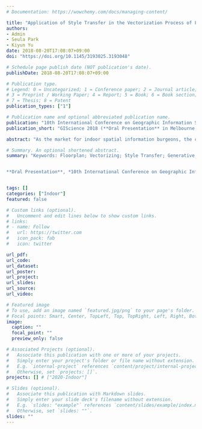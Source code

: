 ```yaml
---
# Documentation: https://wowchemy.com/docs/managing-content/

title: "Application of Style Transfer in the Vectorization Process of Floorplans (Short Paper)"
authors:
- Admin
- Seula Park
- Kiyun Yu
date: 2018-08-20T17:08:07+09:00
doi: "https://doi.org/10.1145/3193025.3193048"

# Schedule page publish date (NOT publication's date).
publishDate: 2018-08-20T17:08:07+09:00

# Publication type.
# Legend: 0 = Uncategorized; 1 = Conference paper; 2 = Journal article;
# 3 = Preprint / Working Paper; 4 = Report; 5 = Book; 6 = Book section;
# 7 = Thesis; 8 = Patent
publication_types: ["1"]

# Publication name and optional abbreviated publication name.
publication: "10th International Conference on Geographic Information Science (GIScience 2018)"
publication_short: "GIScience 2018 (**Oral Presentation** in Melbourne, Australia)"

abstract: "As the market for indoor spatial information burgeons, the construction of indoor spatial databases consequently gain attention. Since floorplans are portable records of buildings, they are an indispensable source for the efficient construction of indoor environments. However, as previous research on floorplan information retrieval usually targeted specific formats, a system for constructing spatial information must include heuristic refinement steps. This study aims to convert diverse floorplans into an integrated format using the style transfer by deep networks. Our deep networks mimic a robust perception of human that recognize the cell structure of floorplans under various formats. The integrated format ensures that unified post-processing steps are required to the vectorization of floorplans. Through this process, indoor spatial information is constructed in a pragmatic way, using a plethora of architectural floorplans."

# Summary. An optional shortened abstract.
summary: "Keywords: Floorplan; Vectorizing; Style Transfer; Generative Adversarial Networks (GAN)


**Oral Presentation**, *10th International Conference on Geographic Information Science (GIScience)*, Aug. 2018."


tags: []
categories: ["Indoor"]
featured: false

# Custom links (optional).
#   Uncomment and edit lines below to show custom links.
# links:
# - name: Follow
#   url: https://twitter.com
#   icon_pack: fab
#   icon: twitter

url_pdf:
url_code:
url_dataset:
url_poster:
url_project:
url_slides:
url_source:
url_video:

# Featured image
# To use, add an image named `featured.jpg/png` to your page's folder. 
# Focal points: Smart, Center, TopLeft, Top, TopRight, Left, Right, BottomLeft, Bottom, BottomRight.
image:
  caption: ""
  focal_point: ""
  preview_only: false

# Associated Projects (optional).
#   Associate this publication with one or more of your projects.
#   Simply enter your project's folder or file name without extension.
#   E.g. `internal-project` references `content/project/internal-project/index.md`.
#   Otherwise, set `projects: []`.
projects: [] # ["2020-Indoor"]

# Slides (optional).
#   Associate this publication with Markdown slides.
#   Simply enter your slide deck's filename without extension.
#   E.g. `slides: "example"` references `content/slides/example/index.md`.
#   Otherwise, set `slides: ""`.
slides: ""
---
```

